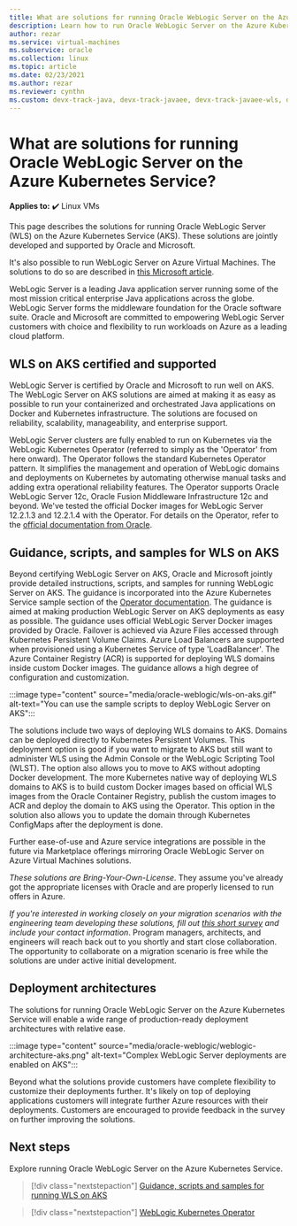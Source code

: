 ```yaml
---
title: What are solutions for running Oracle WebLogic Server on the Azure Kubernetes Service
description: Learn how to run Oracle WebLogic Server on the Azure Kubernetes Service.
author: rezar
ms.service: virtual-machines
ms.subservice: oracle
ms.collection: linux
ms.topic: article
ms.date: 02/23/2021
ms.author: rezar
ms.reviewer: cynthn
ms.custom: devx-track-java, devx-track-javaee, devx-track-javaee-wls, devx-track-javaee-wls-aks
---
```

# What are solutions for running Oracle WebLogic Server on the Azure Kubernetes Service?

**Applies to:** :heavy_check_mark: Linux VMs 

This page describes the solutions for running Oracle WebLogic Server (WLS) on the Azure Kubernetes Service (AKS). These solutions are jointly developed and supported by Oracle and Microsoft.

It's also possible to run WebLogic Server on Azure Virtual Machines. The solutions to do so are described in [this Microsoft article](./oracle-weblogic.md).

WebLogic Server is a leading Java application server running some of the most mission critical enterprise Java applications across the globe. WebLogic Server forms the middleware foundation for the Oracle software suite. Oracle and Microsoft are committed to empowering WebLogic Server customers with choice and flexibility to run workloads on Azure as a leading cloud platform.

## WLS on AKS certified and supported
WebLogic Server is certified by Oracle and Microsoft to run well on AKS. The WebLogic Server on AKS solutions are aimed at making it as easy as possible to run your containerized and orchestrated Java applications on Docker and Kubernetes infrastructure. The solutions are focused on reliability, scalability, manageability, and enterprise support.

WebLogic Server clusters are fully enabled to run on Kubernetes via the WebLogic Kubernetes Operator (referred to simply as the 'Operator' from here onward). The Operator follows the standard Kubernetes Operator pattern. It simplifies the management and operation of WebLogic domains and deployments on Kubernetes by automating otherwise manual tasks and adding extra operational reliability features. The Operator supports Oracle WebLogic Server 12c, Oracle Fusion Middleware Infrastructure 12c and beyond. We've tested the official Docker images for WebLogic Server 12.2.1.3 and 12.2.1.4 with the Operator. For details on the Operator, refer to the [official documentation from Oracle](https://oracle.github.io/weblogic-kubernetes-operator/).

## Guidance, scripts, and samples for WLS on AKS
Beyond certifying WebLogic Server on AKS, Oracle and Microsoft jointly provide detailed instructions, scripts, and samples for running WebLogic Server on AKS. The guidance is incorporated into the Azure Kubernetes Service sample section of the [Operator documentation](https://oracle.github.io/weblogic-kubernetes-operator/). The guidance is aimed at making production WebLogic Server on AKS deployments as easy as possible. The guidance uses official WebLogic Server Docker images provided by Oracle. Failover is achieved via Azure Files accessed through Kubernetes Persistent Volume Claims. Azure Load Balancers are supported when provisioned using a Kubernetes Service of type 'LoadBalancer'. The Azure Container Registry (ACR) is supported for deploying WLS domains inside custom Docker images. The guidance allows a high degree of configuration and customization.

:::image type="content" source="media/oracle-weblogic/wls-on-aks.gif" alt-text="You can use the sample scripts to deploy WebLogic Server on AKS":::

The solutions include two ways of deploying WLS domains to AKS. Domains can be deployed directly to Kubernetes Persistent Volumes. This deployment option is good if you want to migrate to AKS but still want to administer WLS using the Admin Console or the WebLogic Scripting Tool (WLST). The option also allows you to move to AKS without adopting Docker development. The more Kubernetes native way of deploying WLS domains to AKS is to build custom Docker images based on official WLS images from the Oracle Container Registry, publish the custom images to ACR and deploy the domain to AKS using the Operator. This option in the solution also allows you to update the domain through Kubernetes ConfigMaps after the deployment is done.

Further ease-of-use and Azure service integrations are possible in the future via Marketplace offerings mirroring Oracle WebLogic Server on Azure Virtual Machines solutions.

_These solutions are Bring-Your-Own-License_. They assume you've already got the appropriate licenses with Oracle and are properly licensed to run offers in Azure.

_If you're interested in working closely on your migration scenarios with the engineering team developing these solutions, fill out [this short survey](https://aka.ms/wls-on-azure-survey) and include your contact information_. Program managers, architects, and engineers will reach back out to you shortly and start close collaboration. The opportunity to collaborate on a migration scenario is free while the solutions are under active initial development.

## Deployment architectures

The solutions for running Oracle WebLogic Server on the Azure Kubernetes Service will enable a wide range of production-ready deployment architectures with relative ease.

:::image type="content" source="media/oracle-weblogic/weblogic-architecture-aks.png" alt-text="Complex WebLogic Server deployments are enabled on AKS":::

Beyond what the solutions provide customers have complete flexibility to customize their deployments further. It's likely on top of deploying applications customers will integrate further Azure resources with their deployments. Customers are encouraged to provide feedback in the survey on further improving the solutions.

## Next steps

Explore running Oracle WebLogic Server on the Azure Kubernetes Service.

> [!div class="nextstepaction"]
> [Guidance, scripts and samples for running WLS on AKS](https://oracle.github.io/weblogic-kubernetes-operator/)

> [!div class="nextstepaction"]
> [WebLogic Kubernetes Operator](https://oracle.github.io/weblogic-kubernetes-operator/)

